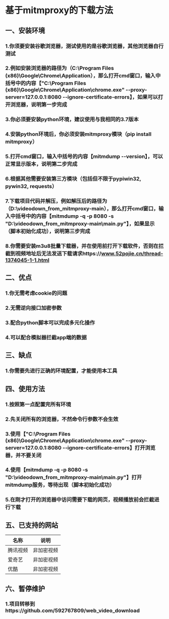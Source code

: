 
# 基于mitmproxy的下载方法

## 一、安装环境
### 1.你须要安装谷歌浏览器，测试使用的是谷歌浏览器，其他浏览器自行测试
### 2.例如安装浏览器的路径为（C:\Program Files (x86)\Google\Chrome\Application），那么打开cmd窗口，输入中括号中的内容【"C:\Program Files (x86)\Google\Chrome\Application\chrome.exe" --proxy-server=127.0.0.1:8080 --ignore-certificate-errors】，如果可以打开浏览器，说明第一步完成
### 3.你必须要安装python环境，建议使用与我相同的3.7版本
### 4.安装python环境后，你必须安装mitmproxy模块（pip install mitmproxy）
### 5.打开cmd窗口，输入中括号的内容【mitmdump --version】，可以正常显示版本，说明第二步完成
### 6.根据其他需要安装第三方模块（包括但不限于pypiwin32, pywin32, requests）
### 7.下载项目代码并解压，例如解压后的路径为（D:\videodown_from_mitmproxy-main），那么打开cmd窗口，输入中括号中的内容【mitmdump -q -p 8080 -s "D:\videodown_from_mitmproxy-main\main.py"】，如果显示（脚本初始化成功），说明第三步完成
### 8.你需要安装m3u8批量下载器，并在使用前打开下载软件，否则在拦截到视频地址后无法发送下载请求https://www.52pojie.cn/thread-1374045-1-1.html

## 二、优点
### 1.你无需考虑cookie的问题
### 2.无需逆向接口加密参数
### 3.配合python脚本可以完成多元化操作
### 4.可以配合模拟器拦截app端的数据


## 三、缺点
### 1.你需要先进行正确的环境配置，才能使用本工具

## 四、使用方法
### 1.按照第一点配置完所有环境
### 2.先关闭所有的浏览器，不然命令行参数不会生效
### 3.使用【"C:\Program Files (x86)\Google\Chrome\Application\chrome.exe" --proxy-server=127.0.0.1:8080 --ignore-certificate-errors】打开浏览器，并不要关闭
### 4.使用【mitmdump -q -p 8080 -s "D:\videodown_from_mitmproxy-main\main.py"】打开mitmdump服务，等待出现（脚本初始化成功）
### 5.在刚才打开的浏览器中访问需要下载的网页，视频播放前会拦截进行下载

## 五、已支持的网站
|  名称   | 说明  |
|  ----  | ----  |
| 腾讯视频  | 非加密视频 |
| 爱奇艺  | 非加密视频 |
| 优酷  | 非加密视频 |

## 六、暂停维护
### 1.项目转移到https://github.com/592767809/web_video_download